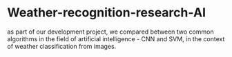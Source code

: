# Weather-recognition-research-AI
as part of our development project, we compared between two common algorithms in the field of artificial intelligence - CNN and SVM, in the context of weather classification from images. 
